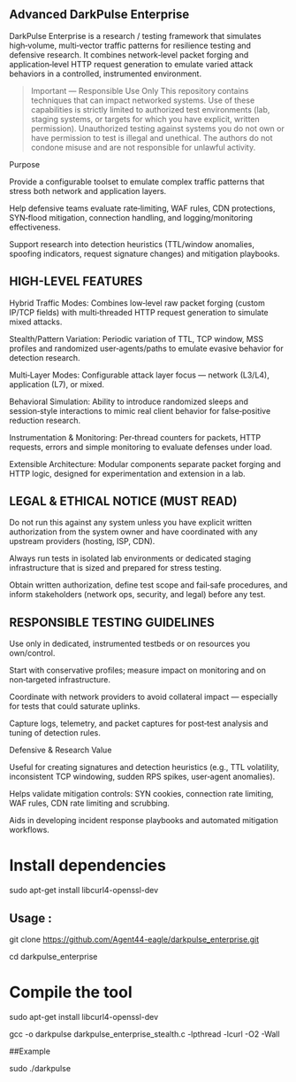 ## Advanced DarkPulse Enterprise 

DarkPulse Enterprise is a research / testing framework that simulates high‑volume, multi‑vector traffic patterns for resilience testing and defensive research. It combines network‑level packet forging and application‑level HTTP request generation to emulate varied attack behaviors in a controlled, instrumented environment.

> Important — Responsible Use Only
This repository contains techniques that can impact networked systems. Use of these capabilities is strictly limited to authorized test environments (lab, staging systems, or targets for which you have explicit, written permission). Unauthorized testing against systems you do not own or have permission to test is illegal and unethical. The authors do not condone misuse and are not responsible for unlawful activity.


Purpose

Provide a configurable toolset to emulate complex traffic patterns that stress both network and application layers.

Help defensive teams evaluate rate‑limiting, WAF rules, CDN protections, SYN‑flood mitigation, connection handling, and logging/monitoring effectiveness.

Support research into detection heuristics (TTL/window anomalies, spoofing indicators, request signature changes) and mitigation playbooks.


## HIGH-LEVEL FEATURES 

Hybrid Traffic Modes: Combines low‑level raw packet forging (custom IP/TCP fields) with multi‑threaded HTTP request generation to simulate mixed attacks.

Stealth/Pattern Variation: Periodic variation of TTL, TCP window, MSS profiles and randomized user‑agents/paths to emulate evasive behavior for detection research.

Multi‑Layer Modes: Configurable attack layer focus — network (L3/L4), application (L7), or mixed.

Behavioral Simulation: Ability to introduce randomized sleeps and session‑style interactions to mimic real client behavior for false‑positive reduction research.

Instrumentation & Monitoring: Per‑thread counters for packets, HTTP requests, errors and simple monitoring to evaluate defenses under load.

Extensible Architecture: Modular components separate packet forging and HTTP logic, designed for experimentation and extension in a lab.



## LEGAL & ETHICAL  NOTICE (MUST READ) 

Do not run this against any system unless you have explicit written authorization from the system owner and have coordinated with any upstream providers (hosting, ISP, CDN).

Always run tests in isolated lab environments or dedicated staging infrastructure that is sized and prepared for stress testing.

Obtain written authorization, define test scope and fail‑safe procedures, and inform stakeholders (network ops, security, and legal) before any test.


## RESPONSIBLE  TESTING  GUIDELINES  

Use only in dedicated, instrumented testbeds or on resources you own/control.

Start with conservative profiles; measure impact on monitoring and on non‑targeted infrastructure.

Coordinate with network providers to avoid collateral impact — especially for tests that could saturate uplinks.

Capture logs, telemetry, and packet captures for post‑test analysis and tuning of detection rules.


Defensive & Research Value

Useful for creating signatures and detection heuristics (e.g., TTL volatility, inconsistent TCP windowing, sudden RPS spikes, user‑agent anomalies).

Helps validate mitigation controls: SYN cookies, connection rate limiting, WAF rules, CDN rate limiting and scrubbing.

Aids in developing incident response playbooks and automated mitigation workflows.

# Install dependencies
sudo apt-get install libcurl4-openssl-dev



## Usage :
git clone https://github.com/Agent44-eagle/darkpulse_enterprise.git

cd darkpulse_enterprise   

# Compile the tool
sudo apt-get install libcurl4-openssl-dev

gcc -o darkpulse darkpulse_enterprise_stealth.c -lpthread -lcurl -O2 -Wall

##Example 

sudo ./darkpulse 
